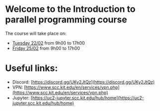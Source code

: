 # Welcome to the Introduction to parallel programming course

The course will take place on:

- [Tuesday 22/02](https://indico.cern.ch/event/1130046/) from 9h00 to 17h00
- [Friday 25/02](https://indico.cern.ch/event/1130047/) from 9h00 to 17h00

# Useful links: 

- Discord: [https://discord.gg/UKy2JtQz](https://discord.gg/UKy2JtQz)
- VPN: [https://www.scc.kit.edu/en/services/vpn.php](https://www.scc.kit.edu/en/services/vpn.php)
- Jupyter: [https://uc2-jupyter.scc.kit.edu/hub/home](https://uc2-jupyter.scc.kit.edu/hub/home)

